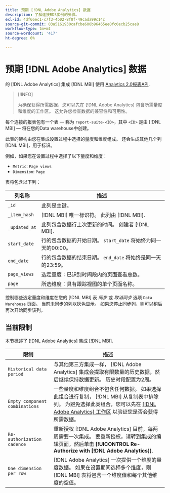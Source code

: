 ```yaml
---
title: 预期 [!DNL Adobe Analytics] 数据
description: 了解连接RDS实例的步骤。
exl-id: 4df66ec1-c7f3-4b02-8f0f-49cada99c14c
source-git-commit: 03a5161930cafcbe600b96465ee0fc0ecb25cae8
workflow-type: tm+mt
source-wordcount: '417'
ht-degree: 0%

---
```


# 预期 [!DNL Adobe Analytics] 数据

的 [!DNL Adobe Analytics] 集成 [!DNL MBI] 使用 [Analytics 2.0报表API](https://developer.adobe.com/analytics-apis/docs/2.0/#!AdobeDocs/analytics-2.0-apis/master/README.md).

>[!INFO]
>
>为确保获得所需数据，您可以先在 [!DNL Adobe Analytics] 包含所需量度和维度的工作区。 这允许您检查数据的兼容性和可用性。

每个连接的报表包有一个表 — 称为 `report-suite-<ID>`，其中 `<ID>` 是由 [!DNL MBI]  — 将在您的Data warehouse中创建。

此表的架构由您在集成设置过程中选择的量度和维度组成。 还会生成其他几个列 [!DNL MBI]，用于标识。

例如，如果您在设置过程中选择了以下量度和维度：
- `Metric`: `Page views`
- `Dimension`: `Page`

表将包含以下列：

| 列名称 | 描述 |
| --- | --- |
| `_id` | 此列是主键。 |
| `_item_hash` | [!DNL MBI] 唯一标识符。 此列由 [!DNL MBI]. |
| `_updated_at` | 此列包含数据行上次更新的时间。 创建者 [!DNL MBI]. |
| `start_date` | 行的包含数据的开始日期。 `start_date` 将始终为同一天的00:00。 |
| `end_date` | 行的包含数据的结束日期。 `end_date` 将始终是同一天的23:59。 |
| `page_views` | 选定量度：已识别时间段内的页面查看总数。 |
| `page` | 所选维度：具有跟踪视图的单个页面名称。 |

控制哪些选定量度和维度在您的 [!DNL MBI] 表 *同步* 或 *取消同步* 选项 `Data Warehouse` 页面。 当前未同步的列以灰色显示。 如果您停止同步列，则可以稍后再次开始同步该列。

## 当前限制

本节概述了 [!DNL Adobe Analytics] 集成 [!DNL MBI].

| 限制 | 描述 |
| --- | --- |
| `Historical data period` | 与其他第三方集成一样， [!DNL Adobe Analytics] 集成会提取有限数量的历史数据，然后继续保持数据更新。 历史时段配置为2周。 |
| `Empty component combinations` | 一些量度和维度组合不包含任何数据。 如果选择此组合进行复制， [!DNL MBI] 从复制表中排除列。 为避免选择此类组合，您可以先在 [[!DNL Adobe Analytics] 工作区](https://experienceleague.adobe.com/docs/analytics/analyze/analysis-workspace/home.html?lang=en) 以验证您是否会获得所需数据。 |
| `Re-authorization cadence` | 重新授权 [!DNL Adobe Analytics] 目前，每两周需要一次集成。 要重新授权，请转到集成的编辑页面，然后单击 **[!UICONTROL Re-Authorize with [!DNL Adobe Analytics]]**. |
| `One dimension per row` | [!DNL Adobe Analytics] 一次提供一个维度的量度数据。 如果在设置期间选择多个维度，则 [!DNL MBI] 表将包含一个维度值和每个其他维度的空值。 |
